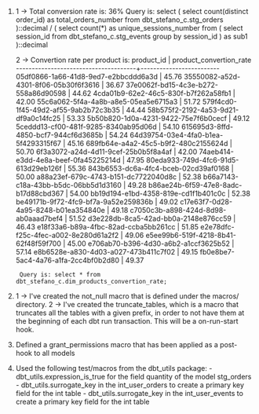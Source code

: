 1.
    1 -> Total conversion rate is: 36%
    Query is:
        select
            (
                select
                    count(distinct order_id) as total_orders_number
                from dbt_stefano_c.stg_orders
            )::decimal
            /
            (
                select
                    count(*) as unique_sessions_number
                from (
                    select
                        session_id
                    from dbt_stefano_c.stg_events
                    group by
                        session_id
                ) as sub1
            )::decimal

    2 -> Convertion rate per product is:
                    product_id              | product_convertion_rate 
        --------------------------------------+-------------------------
        05df0866-1a66-41d8-9ed7-e2bbcddd6a3d |                   45.76
        35550082-a52d-4301-8f06-05b30f6f3616 |                   36.67
        37e0062f-bd15-4c3e-b272-558a86d90598 |                   44.62
        4cda01b9-62e2-46c5-830f-b7f262a58fb1 |                   42.00
        55c6a062-5f4a-4a8b-a8e5-05ea5e6715a3 |                   51.72
        579f4cd0-1f45-49d2-af55-9ab2b72c3b35 |                   44.44
        58b575f2-2192-4a53-9d21-df9a0c14fc25 |                   53.33
        5b50b820-1d0a-4231-9422-75e7f6b0cecf |                   49.12
        5ceddd13-cf00-481f-9285-8340ab95d06d |                   54.10
        615695d3-8ffd-4850-bcf7-944cf6d3685b |                   54.24
        64d39754-03e4-4fa0-b1ea-5f4293315f67 |                   45.16
        689fb64e-a4a2-45c5-b9f2-480c2155624d |                   50.70
        6f3a3072-a24d-4d11-9cef-25b0b5f8a4af |                   42.00
        74aeb414-e3dd-4e8a-beef-0fa45225214d |                   47.95
        80eda933-749d-4fc6-91d5-613d29eb126f |                   55.36
        843b6553-dc6a-4fc4-bceb-02cd39af0168 |                   50.00
        a88a23ef-679c-4743-b151-dc7722040d8c |                   52.38
        b66a7143-c18a-43bb-b5dc-06bb5d1d3160 |                   49.28
        b86ae24b-6f59-47e8-8adc-b17d88cbd367 |                   54.00
        bb19d194-e1bd-4358-819e-cd1f1b401c0c |                   52.38
        be49171b-9f72-4fc9-bf7a-9a52e259836b |                   49.02
        c17e63f7-0d28-4a95-8248-b01ea354840e |                   49.18
        c7050c3b-a898-424d-8d98-ab0aaad7bef4 |                   51.52
        d3e228db-8ca5-42ad-bb0a-2148e876cc59 |                   46.43
        e18f33a6-b89a-4fbc-82ad-ccba5bb261cc |                   51.85
        e2e78dfc-f25c-4fec-a002-8e280d61a2f2 |                   49.06
        e5ee99b6-519f-4218-8b41-62f48f59f700 |                   45.00
        e706ab70-b396-4d30-a6b2-a1ccf3625b52 |                   57.14
        e8b6528e-a830-4d03-a027-473b411c7f02 |                   49.15
        fb0e8be7-5ac4-4a76-a1fa-2cc4bf0b2d80 |                   49.37

        Query is: select * from dbt_stefano_c.dim_products_convertion_rate;


2.
    1 -> I've created the not_null macro that is defined under the macros/ directory.
    2 -> I've created the truncate_tables, which is a macro that truncates all the tables with a given prefix, in order to not have them at the beginning of each dbt run transaction. This will be a on-run-start hook.

3.
    Defined a grant_permissions macro that has been applied as a post-hook to all models

4.
    Used the following test/macros from the dbt_utils package:
        - dbt_utils.expression_is_true for the field quantity of the model stg_orders
        - dbt_utils.surrogate_key in the int_user_orders to create a primary key field for the int table
        - dbt_utils.surrogate_key in the int_user_events to create a primary key field for the int table